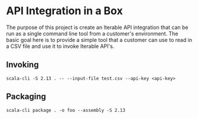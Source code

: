 # API Integration in a Box

The purpose of this project is create an Iterable API integration that can be run as a single 
command line tool from a customer's environment.  The basic goal here is to provide a simple
tool that a customer can use to read in a CSV file and use it to invoke Iterable API's.

## Invoking

`scala-cli -S 2.13 . -- --input-file test.csv --api-key <api-key>`

## Packaging

`scala-cli package . -o foo --assembly -S 2.13`
